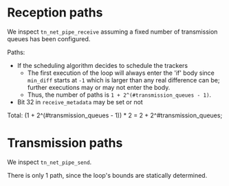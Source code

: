 # Reception paths

We inspect `tn_net_pipe_receive` assuming a fixed number of transmission queues has been configured.

Paths:

- If the scheduling algorithm decides to schedule the trackers
  - The first execution of the loop will always enter the 'if' body since `min_diff` starts at `-1` which is larger than any real difference can be; further executions may or may not enter the body.
  - Thus, the number of paths is `1 + 2^(#transmission_queues - 1)`.
- Bit 32 in `receive_metadata` may be set or not

Total: (1 + 2^(#transmission_queues - 1)) * 2 = 2 + 2^#transmission_queues;


# Transmission paths

We inspect `tn_net_pipe_send`.

There is only 1 path, since the loop's bounds are statically determined.
